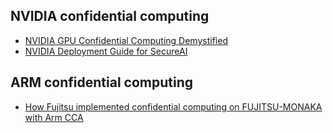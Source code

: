 
## NVIDIA confidential computing
- [NVIDIA GPU Confidential Computing Demystified](https://arxiv.org/html/2507.02770v1)
- [NVIDIA Deployment Guide for SecureAI](https://docs.nvidia.com/cc-deployment-guide-tdx.pdf)

## ARM confidential computing
- [How Fujitsu implemented confidential computing on FUJITSU-MONAKA with Arm CCA](https://community.arm.com/arm-community-blogs/b/servers-and-cloud-computing-blog/posts/how-fujitsu-implemented-confidential-computing-on-fujitsu-monaka-with-arm-cca)
